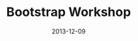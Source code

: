 ---
title: Bootstrap Workshop
date: 2013-12-09
location: InnovateCU
link: https://github.com/willklein/bootstrap-workshop
---
